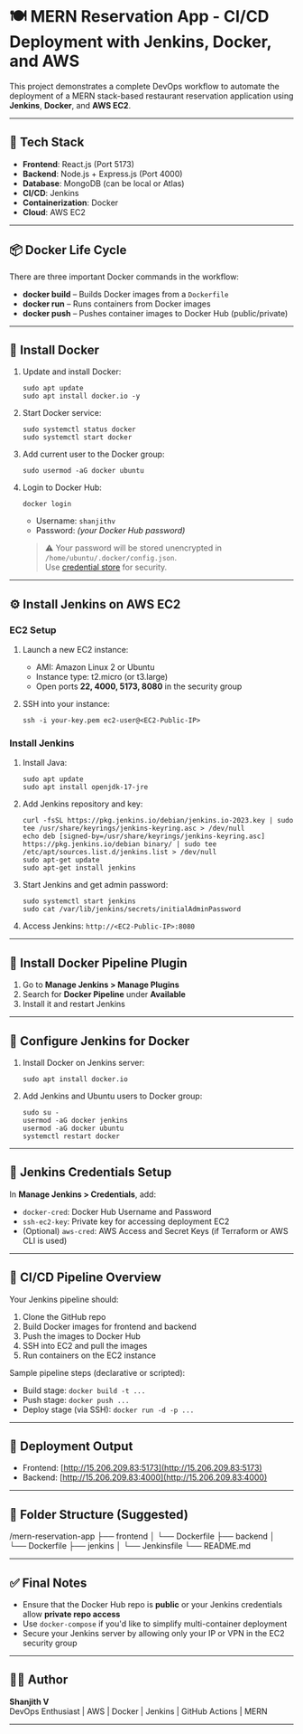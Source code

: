 # 🍽️ MERN Reservation App - CI/CD Deployment with Jenkins, Docker, and AWS

This project demonstrates a complete DevOps workflow to automate the deployment of a MERN stack-based restaurant reservation application using **Jenkins**, **Docker**, and **AWS EC2**.

---

## 🧰 Tech Stack

- **Frontend**: React.js (Port 5173)
- **Backend**: Node.js + Express.js (Port 4000)
- **Database**: MongoDB (can be local or Atlas)
- **CI/CD**: Jenkins
- **Containerization**: Docker
- **Cloud**: AWS EC2

---

## 📦 Docker Life Cycle

There are three important Docker commands in the workflow:

- **docker build** – Builds Docker images from a `Dockerfile`
- **docker run** – Runs containers from Docker images
- **docker push** – Pushes container images to Docker Hub (public/private)

---

## 🐳 Install Docker

1. Update and install Docker:

    ```
    sudo apt update
    sudo apt install docker.io -y
    ```

2. Start Docker service:

    ```
    sudo systemctl status docker
    sudo systemctl start docker
    ```

3. Add current user to the Docker group:

    ```
    sudo usermod -aG docker ubuntu
    ```

4. Login to Docker Hub:

    ```
    docker login
    ```

    - Username: `shanjithv`
    - Password: *(your Docker Hub password)*

    > ⚠️ Your password will be stored unencrypted in `/home/ubuntu/.docker/config.json`.  
    > Use [credential store](https://docs.docker.com/engine/reference/commandline/login/#credentials-store) for security.

---

## ⚙️ Install Jenkins on AWS EC2

### EC2 Setup

1. Launch a new EC2 instance:
    - AMI: Amazon Linux 2 or Ubuntu
    - Instance type: t2.micro (or t3.large)
    - Open ports **22, 4000, 5173, 8080** in the security group

2. SSH into your instance:

    ```
    ssh -i your-key.pem ec2-user@<EC2-Public-IP>
    ```

### Install Jenkins

1. Install Java:

    ```
    sudo apt update
    sudo apt install openjdk-17-jre
    ```

2. Add Jenkins repository and key:

    ```
    curl -fsSL https://pkg.jenkins.io/debian/jenkins.io-2023.key | sudo tee /usr/share/keyrings/jenkins-keyring.asc > /dev/null
    echo deb [signed-by=/usr/share/keyrings/jenkins-keyring.asc] https://pkg.jenkins.io/debian binary/ | sudo tee /etc/apt/sources.list.d/jenkins.list > /dev/null
    sudo apt-get update
    sudo apt-get install jenkins
    ```

3. Start Jenkins and get admin password:

    ```
    sudo systemctl start jenkins
    sudo cat /var/lib/jenkins/secrets/initialAdminPassword
    ```

4. Access Jenkins: `http://<EC2-Public-IP>:8080`

---

## 🔌 Install Docker Pipeline Plugin

1. Go to **Manage Jenkins > Manage Plugins**
2. Search for **Docker Pipeline** under **Available**
3. Install it and restart Jenkins

---

## 👥 Configure Jenkins for Docker

1. Install Docker on Jenkins server:

    ```
    sudo apt install docker.io
    ```

2. Add Jenkins and Ubuntu users to Docker group:

    ```
    sudo su -
    usermod -aG docker jenkins
    usermod -aG docker ubuntu
    systemctl restart docker
    ```

---

## 🔐 Jenkins Credentials Setup

In **Manage Jenkins > Credentials**, add:

- `docker-cred`: Docker Hub Username and Password
- `ssh-ec2-key`: Private key for accessing deployment EC2
- (Optional) `aws-cred`: AWS Access and Secret Keys (if Terraform or AWS CLI is used)

---

## 🔄 CI/CD Pipeline Overview

Your Jenkins pipeline should:

1. Clone the GitHub repo
2. Build Docker images for frontend and backend
3. Push the images to Docker Hub
4. SSH into EC2 and pull the images
5. Run containers on the EC2 instance

Sample pipeline steps (declarative or scripted):

- Build stage: `docker build -t ...`
- Push stage: `docker push ...`
- Deploy stage (via SSH): `docker run -d -p ...`

---

## 📡 Deployment Output

- Frontend: [http://15.206.209.83:5173](http://15.206.209.83:5173)
- Backend: [http://15.206.209.83:4000](http://15.206.209.83:4000)

---

## 📁 Folder Structure (Suggested)

/mern-reservation-app ├── frontend │ └── Dockerfile ├── backend │ └── Dockerfile ├── jenkins │ └── Jenkinsfile └── README.md



---

## ✅ Final Notes

- Ensure that the Docker Hub repo is **public** or your Jenkins credentials allow **private repo access**
- Use `docker-compose` if you'd like to simplify multi-container deployment
- Secure your Jenkins server by allowing only your IP or VPN in the EC2 security group

---

## 👨‍💻 Author

**Shanjith V**  
DevOps Enthusiast | AWS | Docker | Jenkins | GitHub Actions | MERN

---


